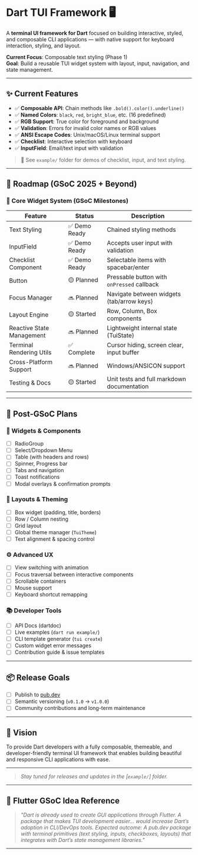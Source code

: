 # Dart TUI Framework 🖥️  

A **terminal UI framework for Dart** focused on building interactive, styled, and composable CLI applications — with native support for keyboard interaction, styling, and layout.

**Current Focus**: Composable text styling (Phase 1)  
**Goal**: Build a reusable TUI widget system with layout, input, navigation, and state management.

---

## ✨ Current Features

- ✅ **Composable API**: Chain methods like `.bold().color().underline()`
- ✅ **Named Colors**: `black`, `red`, `bright_blue`, etc. (16 predefined)
- ✅ **RGB Support**: True color for foreground and background
- ✅ **Validation**: Errors for invalid color names or RGB values
- ✅ **ANSI Escape Codes**: Unix/macOS/Linux terminal support
- ✅ **Checklist**: Interactive selection with keyboard
- ✅ **InputField**: Email/text input with validation

> 📂 See `example/` folder for demos of checklist, input, and text styling.

---

## 📍 Roadmap (GSoC 2025 + Beyond)

### 🧱 Core Widget System (GSoC Milestones)

| Feature                     | Status        | Description                                         |
|-----------------------------|---------------|-----------------------------------------------------|
| Text Styling                | ✅ Demo Ready | Chained styling methods                             |
| InputField                  | ✅ Demo Ready | Accepts user input with validation                  |
| Checklist Component         | ✅ Demo Ready | Selectable items with spacebar/enter                |
| Button                      | 🟡 Planned    | Pressable button with `onPressed` callback          |
| Focus Manager               | 🔜 Planned    | Navigate between widgets (tab/arrow keys)           |
| Layout Engine               | 🟡 Started    | Row, Column, Box components                         |
| Reactive State Management   | 🔜 Planned    | Lightweight internal state (TuiState<T>)            |
| Terminal Rendering Utils    | ✅ Complete   | Cursor hiding, screen clear, input buffer           |
| Cross-Platform Support      | 🔜 Planned    | Windows/ANSICON support                             |
| Testing & Docs              | 🟡 Started    | Unit tests and full markdown documentation          |

---

## 🔮 Post-GSoC Plans

### 🔌 Widgets & Components

- [ ] RadioGroup
- [ ] Select/Dropdown Menu
- [ ] Table (with headers and rows)
- [ ] Spinner, Progress bar
- [ ] Tabs and navigation
- [ ] Toast notifications
- [ ] Modal overlays & confirmation prompts

### 📐 Layouts & Theming

- [ ] Box widget (padding, title, borders)
- [ ] Row / Column nesting
- [ ] Grid layout
- [ ] Global theme manager (`TuiTheme`)
- [ ] Text alignment & spacing control

### ⚙️ Advanced UX

- [ ] View switching with animation
- [ ] Focus traversal between interactive components
- [ ] Scrollable containers
- [ ] Mouse support
- [ ] Keyboard shortcut remapping

### 📚 Developer Tools

- [ ] API Docs (dartdoc)
- [ ] Live examples (`dart run example/`)
- [ ] CLI template generator (`tui create`)
- [ ] Custom widget error messages
- [ ] Contribution guide & issue templates

---

## 📦 Release Goals

- [ ] Publish to [pub.dev](https://pub.dev)
- [ ] Semantic versioning (`v0.1.0` → `v1.0.0`)
- [ ] Community contributions and long-term maintenance

---

## 🎯 Vision

To provide Dart developers with a fully composable, themeable, and developer-friendly terminal UI framework that enables building beautiful and responsive CLI applications with ease.

---

> _Stay tuned for releases and updates in the [`example/`] folder._

---

## 📝 Flutter GSoC Idea Reference

> *"Dart is already used to create GUI applications through Flutter. A package that makes TUI development easier... would increase Dart’s adoption in CLI/DevOps tools. Expected outcome: A pub.dev package with terminal primitives (text styling, inputs, checkboxes, layouts) that integrates with Dart’s state management libraries."*

---
